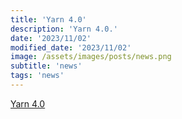 ```yaml
---
title: 'Yarn 4.0'
description: 'Yarn 4.0.'
date: '2023/11/02'
modified_date: '2023/11/02'
image: /assets/images/posts/news.png
subtitle: 'news'
tags: 'news'
---
```


[Yarn 4.0](https://yarnpkg.com/blog/release/4.0)
